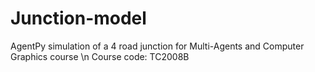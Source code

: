 # Junction-model
AgentPy simulation of a 4 road junction for Multi-Agents and Computer Graphics course \n
Course code: TC2008B
